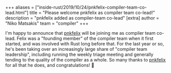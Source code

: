 +++
aliases = ["inside-rust/2019/10/24/pnkfelix-compiler-team-co-lead.html"]
title = "Please welcome pnkfelix as compiler team co-lead!"
description = "pnkfelix added as compiler-team co-lead"
[extra]
author = "Niko Matsakis"
team = "compiler"
+++

I'm happy to announce that [pnkfelix] will be joining me as compiler
team co-lead. Felix was a "founding member" of the compiler team when
it first started, and was involved with Rust long before that. For the
last year or so, he's been taking over an increasingly large share of
"compiler team leadership", including running the weekly triage
meeting and generally tending to the quality of the compiler as a
whole. So many thanks to [pnkfelix] for all that he does, and
congratulations! 🎉

[pnkfelix]: https://github.com/pnkfelix
